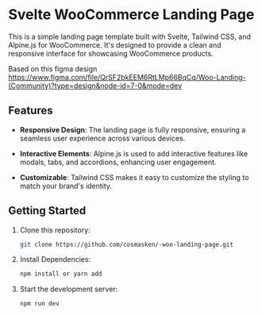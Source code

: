 # Svelte WooCommerce Landing Page

This is a simple landing page template built with Svelte, Tailwind CSS, and Alpine.js for WooCommerce. It's designed to provide a clean and responsive interface for showcasing WooCommerce products.

Based on this figma design https://www.figma.com/file/QrSF2bkEEM6RtLMp66BqCq/Woo-Landing-(Community)?type=design&node-id=7-0&mode=dev
## Features

- **Responsive Design**: The landing page is fully responsive, ensuring a seamless user experience across various devices.

- **Interactive Elements**: Alpine.js is used to add interactive features like modals, tabs, and accordions, enhancing user engagement.

- **Customizable**: Tailwind CSS makes it easy to customize the styling to match your brand's identity.

## Getting Started

1. Clone this repository:

   ```bash
   git clone https://github.com/cosmasken/-woo-landing-page.git

2. Install Dependencies:
   ```bash
   npm install or yarn add

3. Start the development server:
    ```bash
    npm run dev

